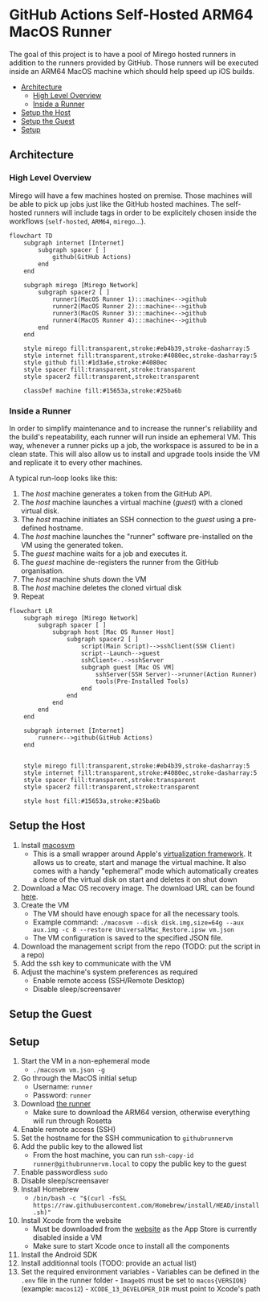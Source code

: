 # GitHub Actions Self-Hosted ARM64 MacOS Runner
The goal of this project is to have a pool of Mirego hosted runners in addition to the runners provided by GitHub. Those runners will be executed inside an ARM64 MacOS machine which should help speed up iOS builds.

- [Architecture](#architecture)
  - [High Level Overview](#high-level-overview)
  - [Inside a Runner](#inside-a-runner)
- [Setup the Host](#setup-the-host)
- [Setup the Guest](#setup-the-guest)
- [Setup](#setup)

## Architecture

### High Level Overview
Mirego will have a few machines hosted on premise. Those machines will be able to pick up jobs just like the GitHub hosted machines. The self-hosted runners will include tags in order to be explicitely chosen inside the workflows (`self-hosted`, `ARM64`, `mirego`...).

```mermaid
flowchart TD
    subgraph internet [Internet]
        subgraph spacer [ ]
            github(GitHub Actions)
        end
    end

    subgraph mirego [Mirego Network]
        subgraph spacer2 [ ]
            runner1(MacOS Runner 1):::machine<-->github
            runner2(MacOS Runner 2):::machine<-->github
            runner3(MacOS Runner 3):::machine<-->github
            runner4(MacOS Runner 4):::machine<-->github
        end
    end

    style mirego fill:transparent,stroke:#eb4b39,stroke-dasharray:5
    style internet fill:transparent,stroke:#4080ec,stroke-dasharray:5
    style github fill:#1d3a6e,stroke:#4080ec
    style spacer fill:transparent,stroke:transparent
    style spacer2 fill:transparent,stroke:transparent

    classDef machine fill:#15653a,stroke:#25ba6b
```

### Inside a Runner
In order to simplify maintenance and to increase the runner's reliability and the build's repeatability, each runner will run inside an ephemeral VM. This way, whenever a runner picks up a job, the workspace is assured to be in a clean state. This will also allow us to install and upgrade tools inside the VM and replicate it to every other machines.

A typical run-loop looks like this:
1. The *host* machine generates a token from the GitHub API.
2. The *host* machine launches a virtual machine (*guest*) with a cloned virtual disk.
3. The *host* machine initiates an SSH connection to the *guest* using a pre-defined hostname.
4. The *host* machine launches the "runner" software pre-installed on the VM using the generated token.
5. The *guest* machine waits for a job and executes it.
6. The *guest* machine de-registers the runner from the GitHub organisation.
7. The *host* machine shuts down the VM
8. The *host* machine deletes the cloned virtual disk
9. Repeat

```mermaid
flowchart LR
    subgraph mirego [Mirego Network]
        subgraph spacer [ ]
            subgraph host [Mac OS Runner Host]
                subgraph spacer2 [ ]
                    script(Main Script)-->sshClient(SSH Client)
                    script--Launch-->guest
                    sshClient<-.->sshServer
                    subgraph guest [Mac OS VM]
                        sshServer(SSH Server)-->runner(Action Runner)
                        tools(Pre-Installed Tools)
                    end
                end
            end
        end
    end

    subgraph internet [Internet]
        runner<-->github(GitHub Actions)
    end


    style mirego fill:transparent,stroke:#eb4b39,stroke-dasharray:5
    style internet fill:transparent,stroke:#4080ec,stroke-dasharray:5
    style spacer fill:transparent,stroke:transparent
    style spacer2 fill:transparent,stroke:transparent

    style host fill:#15653a,stroke:#25ba6b
```

## Setup the Host
1. Install [macosvm](https://github.com/s-u/macosvm)
   - This is a small wrapper around Apple's [virtualization framework](https://developer.apple.com/documentation/virtualization). It allows us to create, start and manage the virtual machine. It also comes with a handy "ephemeral" mode which automatically creates a clone of the virtual disk on start and deletes it on shut down
2. Download a Mac OS recovery image. The download URL can be found [here](https://ipsw.me/).
3. Create the VM
   - The VM should have enough space for all the necessary tools.
   - Example command: `./macosvm --disk disk.img,size=64g --aux aux.img -c 8 --restore UniversalMac_Restore.ipsw vm.json`
   - The VM configuration is saved to the specified JSON file.
4. Download the management script from the repo (TODO: put the script in a repo)
5. Add the ssh key to communicate with the VM
6. Adjust the machine's system preferences as required
   - Enable remote access (SSH/Remote Desktop)
   - Disable sleep/screensaver

## Setup the Guest

## Setup
1. Start the VM in a non-ephemeral mode
   - `./macosvm vm.json -g`
2. Go through the MacOS initial setup
   - Username: `runner`
   - Password: `runner`
3. Download [the runner](https://github.com/actions/runner/releases)
   - Make sure to download the ARM64 version, otherwise everything will run through Rosetta
4. Enable remote access (SSH)
5. Set the hostname for the SSH communication to `githubrunnervm`
6. Add the public key to the allowed list
   - From the host machine, you can run `ssh-copy-id runner@githubrunnervm.local` to copy the public key to the guest
7. Enable passwordless `sudo`
8. Disable sleep/screensaver
9.  Install Homebrew
    - `/bin/bash -c "$(curl -fsSL https://raw.githubusercontent.com/Homebrew/install/HEAD/install.sh)"`
10. Install Xcode from the website
    - Must be downloaded from the [website](https://developer.apple.com/xcode/) as the App Store is currently disabled inside a VM
    - Make sure to start Xcode once to install all the components
11. Install the Android SDK
12. Install additionnal tools (TODO: provide an actual list)
13.  Set the required environment variables
    - Variables can be defined in the `.env` file in the runner folder
    - `ImageOS` must be set to `macos{VERSION}` (example: `macos12`)
    - `XCODE_13_DEVELOPER_DIR` must point to Xcode's path

